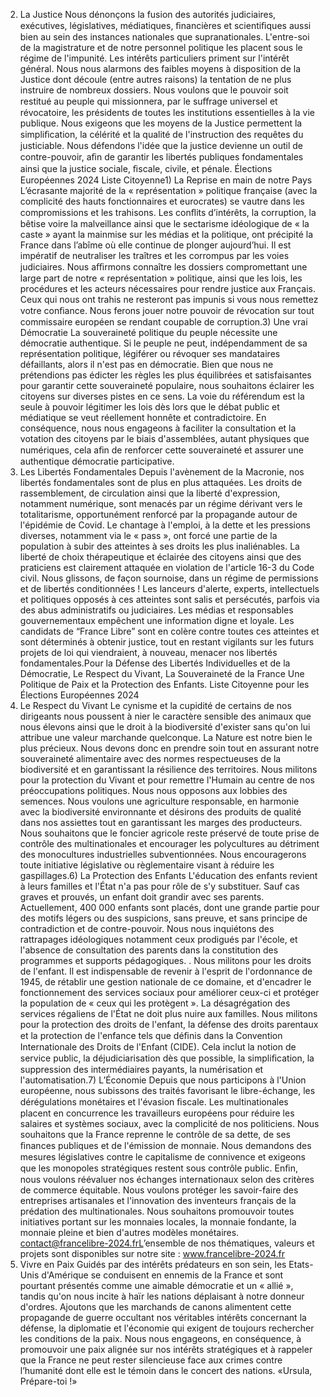 2) La Justice
Nous dénonçons la fusion des autorités 
judiciaires, exécutives, législatives, médiatiques, 
ﬁnancières et scientiﬁques aussi bien au sein des 
instances nationales que supranationales. L'entre-soi de la magistrature et de notre 
personnel politique les placent sous le régime de 
l'impunité. Les intérêts particuliers priment sur l'intérêt général.  Nous nous alarmons des faibles 
moyens à disposition de la Justice dont découle 
(entre autres raisons) la tentation de ne plus instruire de nombreux dossiers. Nous voulons 
que le pouvoir soit restitué au peuple qui 
missionnera, par le suﬀrage universel et révocatoire, les présidents de toutes les 
institutions essentielles à la vie publique. Nous 
exigeons que les moyens de la Justice permettent la simpliﬁcation, la célérité et la 
qualité de l'instruction des requêtes du 
justiciable.  Nous défendons l'idée que la justice devienne un outil de contre-pouvoir, aﬁn de 
garantir les libertés publiques fondamentales 
ainsi que la justice sociale, ﬁscale, civile, et pénale.
Élections Européennes 2024 Liste Citoyenne1) La Reprise en main de notre Pays
L’écrasante majorité de la « représentation » politique française (avec la complicité des hauts 
fonctionnaires et eurocrates) se vautre dans les 
compromissions et les trahisons. Les conﬂits d’intérêts, la corruption, la bêtise voire la 
malveillance ainsi que le sectarisme idéologique 
de « la caste » ayant la mainmise sur les médias et la politique, ont précipité la France dans l’abîme 
où elle continue de plonger aujourd’hui. Il est 
impératif de neutraliser les traîtres et les corrompus par les voies judiciaires. Nous 
aﬃrmons connaître les dossiers compromettant 
une large part de notre « représentation » politique, ainsi que les lois, les procédures et les 
acteurs nécessaires pour rendre justice aux 
Français. Ceux qui nous ont trahis ne resteront pas impunis si vous nous remettez votre 
conﬁance. Nous ferons jouer notre pouvoir de 
révocation sur tout commissaire européen se 
rendant coupable de corruption.3) Une vrai Démocratie
La souveraineté politique du peuple nécessite une démocratie authentique. Si le peuple ne 
peut, indépendamment de sa représentation 
politique, légiférer ou révoquer ses mandataires défaillants, alors il n'est pas en démocratie. Bien 
que nous ne prétendions pas édicter les règles 
les plus équilibrées et satisfaisantes pour garantir cette souveraineté populaire, nous souhaitons 
éclairer les citoyens sur diverses pistes en ce 
sens. La voie du référendum est la seule à pouvoir légitimer les lois dès lors que le débat 
public et médiatique se veut réellement honnête 
et contradictoire. En conséquence, nous nous engageons à faciliter la consultation et la 
votation des citoyens par le biais d'assemblées, 
autant physiques que numériques, cela aﬁn de renforcer cette souveraineté et assurer une 
authentique démocratie participative. 
4) Les Libertés Fondamentales
Depuis l'avènement de la Macronie, nos libertés 
fondamentales sont de plus en plus attaquées. 
Les droits de rassemblement, de circulation ainsi 
que la liberté d'expression, notamment numérique, sont menacés par un régime dérivant 
vers le totalitarisme, opportunément renforcé 
par la propagande autour de l'épidémie de Covid. Le chantage à l'emploi, à la dette et les pressions 
diverses, notamment via le « pass », ont forcé 
une partie de la population à subir des atteintes à ses droits les plus inaliénables. La liberté de 
choix thérapeutique et éclairée des citoyens 
ainsi que des praticiens est clairement attaquée en violation de l'article 16-3 du Code civil. Nous 
glissons, de façon sournoise, dans un régime de 
permissions et de libertés conditionnées ! Les lanceurs d'alerte, experts, intellectuels et 
politiques opposés à ces atteintes sont salis et 
persécutés, parfois via des abus administratifs ou judiciaires. Les médias et responsables 
gouvernementaux empêchent une information 
digne et loyale. Les candidats de “France Libre” sont en colère contre toutes ces atteintes et sont 
déterminés à obtenir justice, tout en restant 
vigilants sur les futurs projets de loi qui viendraient, à nouveau, menacer nos libertés 
fondamentales.Pour la Défense des Libertés Individuelles et de la Démocratie,
Le Respect du Vivant, La Souveraineté de la France
Une Politique de Paix et la Protection des Enfants.
Liste Citoyenne pour les Élections Européennes 2024
8) Le Respect du Vivant
Le cynisme et la cupidité de certains de nos 
dirigeants nous poussent à nier le caractère 
sensible des animaux que nous élevons ainsi que 
le droit à la biodiversité d'exister sans qu'on lui attribue une valeur marchande quelconque. La 
Nature est notre bien le plus précieux. Nous 
devons donc en prendre soin tout en assurant notre souveraineté alimentaire avec des normes 
respectueuses de la biodiversité et en 
garantissant la résilience des territoires. Nous militons pour la protection du Vivant et pour 
remettre l'Humain au centre de nos 
préoccupations politiques. Nous nous opposons aux lobbies des semences. Nous voulons une 
agriculture responsable, en harmonie avec la 
biodiversité environnante et désirons des produits de qualité dans nos assiettes tout en 
garantissant les marges des producteurs. Nous 
souhaitons que le foncier agricole reste préservé de toute prise de contrôle des multinationales et 
encourager les polycultures au détriment des 
monocultures industrielles subventionnées. Nous encouragerons toute initiative législative 
ou règlementaire visant à réduire les gaspillages.6) La Protection des Enfants
L'éducation des enfants revient à leurs familles 
et l'État n'a pas pour rôle de s'y substituer. Sauf 
cas graves et prouvés, un enfant doit grandir 
avec ses parents. Actuellement, 400 000 enfants sont placés, dont une grande partie pour des 
motifs légers ou des suspicions, sans preuve, et 
sans principe de contradiction et de contre-pouvoir. Nous nous inquiétons des 
rattrapages idéologiques notamment ceux 
prodigués par l'école, et l'absence de consultation des parents dans la constitution 
des programmes et supports pédagogiques.         . 
Nous militons pour les droits de l'enfant. Il est 
indispensable de revenir à l'esprit de 
l'ordonnance de 1945, de rétablir une gestion 
nationale de ce domaine, et d'encadrer le fonctionnement des services sociaux pour 
améliorer ceux-ci et protéger la population de « 
ceux qui les protègent ». La désagrégation des services régaliens de l'État ne doit plus nuire aux 
familles. Nous militons pour la protection des 
droits de l'enfant, la défense des droits parentaux et la protection de l'enfance tels que 
déﬁnis dans la Convention Internationale des 
Droits de l'Enfant (CIDE). Cela inclut la notion de service public, la déjudiciarisation dès que 
possible, la simpliﬁcation, la suppression des 
intermédiaires payants, la numérisation et l'automatisation.7) L’Économie
Depuis que nous participons à l'Union 
européenne, nous subissons des traités 
favorisant le libre-échange, les dérégulations 
monétaires et l'évasion ﬁscale. Les multinationales placent en concurrence les 
travailleurs européens pour réduire les salaires 
et systèmes sociaux, avec la complicité de nos politiciens. Nous souhaitons que la France 
reprenne le contrôle de sa dette, de ses ﬁnances 
publiques et de l'émission de monnaie. Nous demandons des mesures législatives contre le 
capitalisme de connivence et exigeons que les 
monopoles stratégiques restent sous contrôle public. Enﬁn, nous voulons réévaluer nos 
échanges internationaux selon des critères de 
commerce équitable. Nous voulons protéger les savoir-faire des entreprises artisanales et 
l'innovation des inventeurs français de la 
prédation des multinationales. Nous souhaitons promouvoir toutes initiatives portant sur les 
monnaies locales, la monnaie fondante, la 
monnaie pleine et bien d'autres modèles monétaires.
contact@francelibre-2024.frL’ensemble de nos thématiques, valeurs et 
projets sont disponibles sur notre site : 
www.francelibre-2024.fr
5) Vivre en Paix
Guidés par des intérêts prédateurs en son sein, 
les Etats-Unis d'Amérique se conduisent en 
ennemis de la France et sont pourtant présentés 
comme une aimable démocratie et un « allié », tandis qu'on nous incite à haïr les nations 
déplaisant à notre donneur d'ordres. Ajoutons 
que les marchands de canons alimentent cette propagande de guerre occultant nos véritables 
intérêts concernant la défense, la diplomatie et 
l'économie qui exigent de toujours rechercher les conditions de la paix. Nous nous engageons, 
en conséquence, à promouvoir une paix alignée 
sur nos intérêts stratégiques et à rappeler que la France ne peut rester silencieuse face aux crimes 
contre l’humanité dont elle est le témoin dans le 
concert des nations.
«Ursula, Prépare-toi !»
